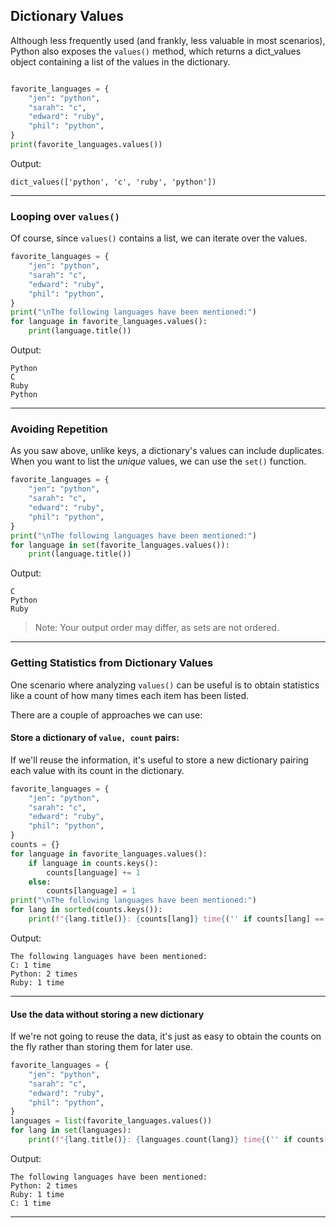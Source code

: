 ## Dictionary Values

Although less frequently used (and frankly, less valuable in most scenarios), 
Python also exposes the `values()` method, which returns a dict_values object 
containing a list of the values in the dictionary.

```python

favorite_languages = {
    "jen": "python",
    "sarah": "c",
    "edward": "ruby",
    "phil": "python",
}
print(favorite_languages.values())
```

Output:

```
dict_values(['python', 'c', 'ruby', 'python'])
```

---

### Looping over `values()`

Of course, since `values()` contains a list, we can iterate over the values.

```python
favorite_languages = {
    "jen": "python",
    "sarah": "c",
    "edward": "ruby",
    "phil": "python",
}
print("\nThe following languages have been mentioned:")
for language in favorite_languages.values():
    print(language.title())
```

Output:

```
Python
C
Ruby
Python
```

---

### Avoiding Repetition

As you saw above, unlike keys, a dictionary's values can include duplicates.
When you want to list the *unique* values, we can use the `set()` function.

```python
favorite_languages = {
    "jen": "python",
    "sarah": "c",
    "edward": "ruby",
    "phil": "python",
}
print("\nThe following languages have been mentioned:")
for language in set(favorite_languages.values()):
    print(language.title())
```

Output:

```
C
Python
Ruby
```

> Note: Your output order may differ, as sets are not ordered.

---

### Getting Statistics from Dictionary Values

One scenario where analyzing `values()` can be useful is to obtain statistics
like a count of how many times each item has been listed.

There are a couple of approaches we can use:

#### Store a dictionary of `value, count` pairs:

If we'll reuse the information, it's useful to store a new dictionary pairing
each value with its count in the dictionary.

```python
favorite_languages = {
    "jen": "python",
    "sarah": "c",
    "edward": "ruby",
    "phil": "python",
}
counts = {}
for language in favorite_languages.values():
    if language in counts.keys():
        counts[language] += 1
    else:
        counts[language] = 1
print("\nThe following languages have been mentioned:")
for lang in sorted(counts.keys()):
    print(f"{lang.title()}: {counts[lang]} time{('' if counts[lang] == 1 else 's')}")
```

Output:

```
The following languages have been mentioned:
C: 1 time
Python: 2 times
Ruby: 1 time
```

---

#### Use the data without storing a new dictionary

If we're not going to reuse the data, it's just as easy to obtain the counts
on the fly rather than storing them for later use.

```python
favorite_languages = {
    "jen": "python",
    "sarah": "c",
    "edward": "ruby",
    "phil": "python",
}
languages = list(favorite_languages.values())
for lang in set(languages):
    print(f"{lang.title()}: {languages.count(lang)} time{('' if counts[lang] == 1 else 's')}")
```

Output:

```
The following languages have been mentioned:
Python: 2 times
Ruby: 1 time
C: 1 time
```

---
